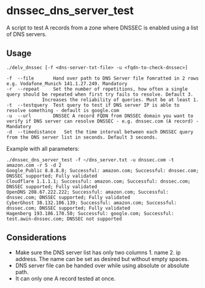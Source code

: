 # dnssec_dns_server_test

A script to test A records from a zone where DNSSEC is enabled using a list of DNS servers.

## Usage
```
./delv_dnssec [-f <dns-server-txt-file> -u <fqdn-to-check-dnssec>]

-f	--file		 Hand over path to DNS Server file fomratted in 2 rows e.g. Vodafone_Munich 141.1.27.249. Mandatory
-r	--repeat	 Set the number of repetitions, how often a single query should be repeated when first try fails to resolve. Default 3.
			 Increases the reliability of queries. Must be at least 1.
-t	--testquery	 Test query to test if DNS server IP is able to resolve something - default is google.com
-u	--url		 DNSSEC A record FQDN from DNSSEC domain you want to verify if DNS server can resolve DNSSEC - e.g. dnssec.com (A record) - Mandatory
-d	--timedistance	 Set the time interval between each DNSSEC query from the DNS server list in seconds. Default 3 seconds.
```

Example with all parameters:
```
./dnssec_dns_server_test -f ~/dns_server.txt -u dnssec.com -t amazon.com -r 5 -d 2
Google_Public 8.8.8.8; Successful: amazon.com; Successful: dnssec.com; DNSSEC supported; Fully validated
Cloudflare 1.1.1.1; Successful: amazon.com; Successful: dnssec.com; DNSSEC supported; Fully validated
OpenDNS 208.67.222.222; Successful: amazon.com; Successful: dnssec.com; DNSSEC supported; Fully validated
CyberGhost 38.132.106.139; Successful: amazon.com; Successful: dnssec.com; DNSSEC supported; Fully validated
Hagenberg 193.186.170.50; Successful: google.com; Successful: test.awin-dnssec.com; DNSSEC not supported
```

## Considerations
- Make sure the DNS server list has only two columns 1. name 2. ip address. The name can be set as desired but without empty spaces.
- DNS server file can be handed over while using absolute or absolute path.
- It can only one A record tested at once.  

